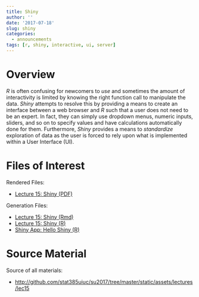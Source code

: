 ```yaml
---
title: Shiny
author: ''
date: '2017-07-18'
slug: shiny
categories:
  - announcements
tags: [r, shiny, interactive, ui, server]
---
```


# Overview

*R* is often confusing for newcomers to *use* and sometimes the amount of
interactivity is limited by knowing the right function call to manipulate the
data. *Shiny* attempts to resolve this by providing a means to create an interface
between a web browser and *R* such that a user does not need to be an expert.
In fact, they can simply use dropdown menus, numeric inputs, sliders, and so on
to specify values and have calculations automatically done for them. Furthermore,
*Shiny* provides a means to *standardize* exploration of data as the user
is forced to rely upon what is implemented within a User Interface (UI).

# Files of Interest 

Rendered Files:

* [Lecture 15: Shiny (PDF)](/assets/lectures/lec15/lec15-shiny.pdf)

Generation Files:

* [Lecture 15: Shiny (Rmd)](/assets/lectures/lec15/lec15-shiny.Rmd)
* [Lecture 15: Shiny (R)](/assets/lectures/lec15/lec15-shiny.R)
* [Shiny App: Hello Shiny (R)](http://github.com/stat385uiuc/su2017/tree/master/static/assets/lectures/lec15/hello_shiny)

# Source Material

Source of all materials: 

* <http://github.com/stat385uiuc/su2017/tree/master/static/assets/lectures/lec15>